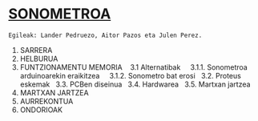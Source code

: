 # [SONOMETROA](https://github.com/elektronikadonboscojulen/Sonometroa/wiki/SONOMETROA)
    Egileak: Lander Pedruezo, Aitor Pazos eta Julen Perez.

1. SARRERA
2. HELBURUA
3. FUNTZIONAMENTU MEMORIA
&nbsp;&nbsp; 3.1 Alternatibak
&nbsp;&nbsp;&nbsp;&nbsp;3.1.1. Sonometroa arduinoarekin eraikitzea
&nbsp;&nbsp;&nbsp;&nbsp;3.1.2. Sonometro bat erosi
&nbsp;&nbsp;3.2. Proteus eskemak
&nbsp;&nbsp;3.3. PCBen diseinua
&nbsp;&nbsp;3.4. Hardwarea
&nbsp;&nbsp;3.5. Martxan jartzea
4. MARTXAN JARTZEA 
5. AURREKONTUA
6. ONDORIOAK

